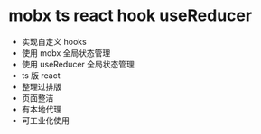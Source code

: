 # mobx ts react hook useReducer

- 实现自定义 hooks
- 使用 mobx 全局状态管理
- 使用 useReducer 全局状态管理
- ts 版 react
- 整理过排版
- 页面整洁
- 有本地代理
- 可工业化使用
